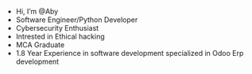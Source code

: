 - Hi, I’m @Aby
- Software Engineer/Python Developer
- Cybersecurity Enthusiast
- Intrested in Ethical hacking
- MCA Graduate
- 1.8 Year Experience in software development specialized in Odoo Erp development


<!---
Aby07/Aby07 is a ✨ special ✨ repository because its `README.md` (this file) appears on your GitHub profile.
You can click the Preview link to take a look at your changes.
--->
